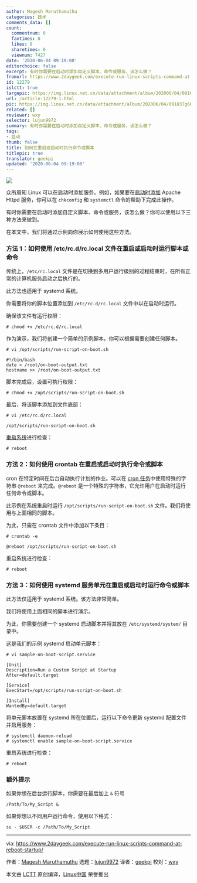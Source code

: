 ```yaml
---
author: Magesh Maruthamuthu
categories: 技术
comments_data: []
count:
  commentnum: 0
  favtimes: 0
  likes: 0
  sharetimes: 0
  viewnum: 7427
date: '2020-06-04 09:19:00'
editorchoice: false
excerpt: 有时你需要在启动时添加自定义脚本、命令或服务，该怎么做？
fromurl: https://www.2daygeek.com/execute-run-linux-scripts-command-at-reboot-startup/
id: 12279
islctt: true
largepic: https://img.linux.net.cn/data/attachment/album/202006/04/091837g664qu0y206aqoo9.jpg
url: /article-12279-1.html
pic: https://img.linux.net.cn/data/attachment/album/202006/04/091837g664qu0y206aqoo9.jpg.thumb.jpg
related: []
reviewer: wxy
selector: lujun9972
summary: 有时你需要在启动时添加自定义脚本、命令或服务，该怎么做？
tags:
- 启动
thumb: false
title: 如何在重启或启动时执行命令或脚本
titlepic: true
translator: geekpi
updated: '2020-06-04 09:19:00'
---
```


![](/data/attachment/album/202006/04/091837g664qu0y206aqoo9.jpg)


众所周知 Linux 可以在启动时添加服务。例如，如果要在[启动时添加](https://www.2daygeek.com/enable-disable-services-on-boot-linux-chkconfig-systemctl-command/) Apache Httpd 服务，你可以在 `chkconfig` 和 `systemctl` 命令的帮助下完成此操作。


有时你需要在启动时添加自定义脚本、命令或服务，该怎么做？你可以使用以下三种方法来做到。


在本文中，我们将通过示例向你展示如何使用这些方法。


### 方法 1：如何使用 /etc/rc.d/rc.local 文件在重启或启动时运行脚本或命令


传统上，`/etc/rc.local` 文件是在切换到多用户运行级别的过程结束时，在所有正常的计算机服务启动之后执行的。


此方法也适用于 systemd 系统。


你需要将你的脚本位置添加到 `/etc/rc.d/rc.local` 文件中以在启动时运行。


确保该文件有运行权限：



```
# chmod +x /etc/rc.d/rc.local
```

作为演示，我们将创建一个简单的示例脚本。你可以根据需要创建任何脚本。



```
# vi /opt/scripts/run-script-on-boot.sh

#!/bin/bash
date > /root/on-boot-output.txt
hostname >> /root/on-boot-output.txt
```

脚本完成后，设置可执行权限：



```
# chmod +x /opt/scripts/run-script-on-boot.sh
```

最后，将该脚本添加到文件底部：



```
# vi /etc/rc.d/rc.local

/opt/scripts/run-script-on-boot.sh
```

[重启系统](https://www.2daygeek.com/6-commands-to-shutdown-halt-poweroff-reboot-the-linux-system/)进行检查：



```
# reboot
```

### 方法 2：如何使用 crontab 在重启或启动时执行命令或脚本


cron 在特定时间在后台自动执行计划的作业。可以在 [cron 任务](https://www.2daygeek.com/linux-crontab-cron-job-to-schedule-jobs-task/)中使用特殊的字符串 `@reboot` 来完成。`@reboot` 是一个特殊的字符串，它允许用户在启动时运行任何命令或脚本。


此示例在系统重启时运行 `/opt/scripts/run-script-on-boot.sh` 文件。我们将使用与上面相同的脚本。


为此，只需在 crontab 文件中添加以下条目：



```
# crontab -e

@reboot /opt/scripts/run-script-on-boot.sh
```

重启系统进行检查：



```
# reboot
```

### 方法 3：如何使用 systemd 服务单元在重启或启动时运行命令或脚本


此方法仅适用于 systemd 系统。该方法非常简单。


我们将使用上面相同的脚本进行演示。


为此，你需要创建一个 systemd 启动脚本并将其放在 `/etc/systemd/system/` 目录中。


这是我们的示例 systemd 启动单元脚本：



```
# vi sample-on-boot-script.service

[Unit]
Description=Run a Custom Script at Startup
After=default.target

[Service]
ExecStart=/opt/scripts/run-script-on-boot.sh

[Install]
WantedBy=default.target
```

将单元脚本放置在 systemd 所在位置后，运行以下命令更新 systemd 配置文件并启用服务：



```
# systemctl daemon-reload
# systemctl enable sample-on-boot-script.service
```

重启系统进行检查：



```
# reboot
```

### 额外提示


如果你想在后台运行脚本，你需要在最后加上 `&` 符号



```
/Path/To/My_Script &
```

如果你想以不同用户运行命令，使用以下格式：



```
su - $USER -c /Path/To/My_Script
```



---


via: <https://www.2daygeek.com/execute-run-linux-scripts-command-at-reboot-startup/>


作者：[Magesh Maruthamuthu](https://www.2daygeek.com/author/magesh/) 选题：[lujun9972](https://github.com/lujun9972) 译者：[geekpi](https://github.com/geekpi) 校对：[wxy](https://github.com/wxy)


本文由 [LCTT](https://github.com/LCTT/TranslateProject) 原创编译，[Linux中国](https://linux.cn/) 荣誉推出